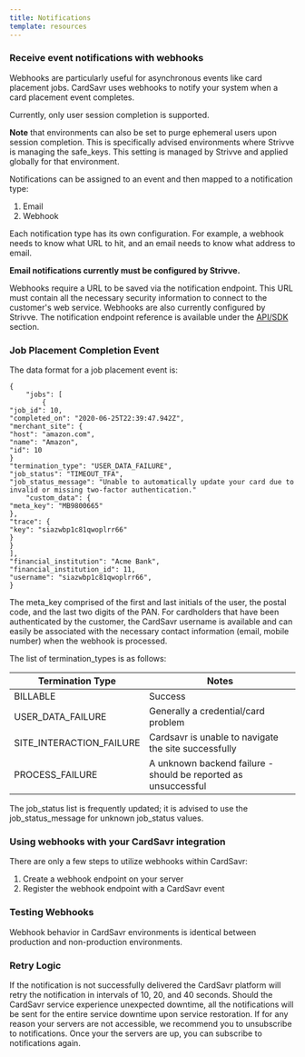 ```yaml
---
title: Notifications
template: resources
---
```


### Receive event notifications with webhooks
Webhooks are particularly useful for asynchronous events like card placement jobs. CardSavr uses 
webhooks to notify your system when a card placement event completes. 

Currently, only user session completion is supported.

__Note__ that environments can also be set to purge ephemeral users upon session completion. This is 
specifically advised environments where Strivve is managing the safe_keys. This setting is 
managed by Strivve and applied globally for that environment.  

Notifications can be assigned to an event and then mapped to a notification type:
1)	Email
2)	Webhook

Each notification type has its own configuration.  For example, a webhook needs to know what 
URL to hit, and an email needs to know what address to email.

**Email notifications currently must be configured by Strivve.**

Webhooks require a URL to be saved via the notification endpoint.  This URL must contain all 
the necessary security information to connect to the customer's web service.  Webhooks are 
also currently configured by Strivve. The notification endpoint reference is available under 
the [API/SDK](/api-sdk) section.

### Job Placement Completion Event

The data format for a job placement event is:

    {
        "jobs": [
            {
    "job_id": 10,
    "completed_on": "2020-06-25T22:39:47.942Z",
    "merchant_site": {
    "host": "amazon.com",
    "name": "Amazon",
    "id": 10
    }
    "termination_type": "USER_DATA_FAILURE",
    "job_status": "TIMEOUT_TFA",
    "job_status_message": "Unable to automatically update your card due to invalid or missing two-factor authentication."
        "custom_data": {
    "meta_key": "MB9800665"
    },
    "trace": {
    "key": "siazwbp1c81qwoplrr66"
    }
    }
    ],
    "financial_institution": "Acme Bank",
    "financial_institution_id": 11,
    "username": "siazwbp1c81qwoplrr66",
    }

The meta_key comprised of the first and last initials of the user, the postal code, and the last 
two digits of the PAN. For cardholders that have been authenticated by the customer, the CardSavr 
username is available and can easily be associated with the necessary contact information 
(email, mobile number) when the webhook is processed.

The list of termination_types is as follows:

Termination Type | Notes
|-----------|--------
BILLABLE | Success
USER\_DATA\_FAILURE | Generally a credential/card problem
SITE\_INTERACTION\_FAILURE | Cardsavr is unable to navigate the site successfully
PROCESS\_FAILURE | A unknown backend failure - should be reported as unsuccessful

The job_status list is frequently updated; it is advised to use the job_status_message for 
unknown job_status values.

### Using webhooks with your CardSavr integration
 
There are only a few steps to utilize webhooks within CardSavr:

1. Create a webhook endpoint on your server
2. Register the webhook endpoint with a CardSavr event

### Testing Webhooks

Webhook behavior in CardSavr environments is identical between production and non-production 
environments.

### Retry Logic

If the notification is not successfully delivered the CardSavr platform will retry the 
notification in intervals of 10, 20, and 40 seconds. Should the CardSavr service experience 
unexpected downtime, all the notifications will be sent for the entire service downtime upon 
service restoration. If for any reason your servers are not accessible, we recommend you to 
unsubscribe to notifications. Once your the servers are up, you can subscribe to notifications again.
